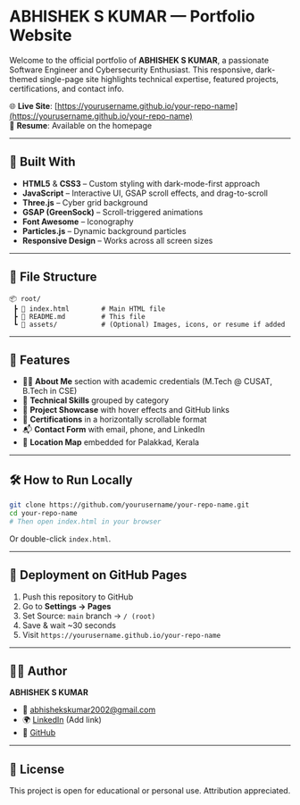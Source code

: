 # ABHISHEK S KUMAR — Portfolio Website

Welcome to the official portfolio of **ABHISHEK S KUMAR**, a passionate Software Engineer and Cybersecurity Enthusiast. This responsive, dark-themed single-page site highlights technical expertise, featured projects, certifications, and contact info.

🌐 **Live Site**: [https://yourusername.github.io/your-repo-name](https://yourusername.github.io/your-repo-name)  
📝 **Resume**: Available on the homepage

---

## 🔧 Built With

- **HTML5** & **CSS3** – Custom styling with dark-mode-first approach  
- **JavaScript** – Interactive UI, GSAP scroll effects, and drag-to-scroll
- **Three.js** – Cyber grid background
- **GSAP (GreenSock)** – Scroll-triggered animations
- **Font Awesome** – Iconography
- **Particles.js** – Dynamic background particles
- **Responsive Design** – Works across all screen sizes

---

## 📁 File Structure

```
📦 root/
 ┣ 📄 index.html        # Main HTML file
 ┣ 📄 README.md         # This file
 ┗ 📁 assets/           # (Optional) Images, icons, or resume if added
```

---

## 📌 Features

- 👨‍💻 **About Me** section with academic credentials (M.Tech @ CUSAT, B.Tech in CSE)
- 🧠 **Technical Skills** grouped by category
- 🚀 **Project Showcase** with hover effects and GitHub links
- 📜 **Certifications** in a horizontally scrollable format
- 📬 **Contact Form** with email, phone, and LinkedIn
- 📍 **Location Map** embedded for Palakkad, Kerala

---

## 🛠 How to Run Locally

```bash
git clone https://github.com/yourusername/your-repo-name.git
cd your-repo-name
# Then open index.html in your browser
```

Or double-click `index.html`.

---

## 🚀 Deployment on GitHub Pages

1. Push this repository to GitHub
2. Go to **Settings → Pages**
3. Set Source: `main` branch → `/ (root)`
4. Save & wait ~30 seconds
5. Visit `https://yourusername.github.io/your-repo-name`

---

## 🧑‍💼 Author

**ABHISHEK S KUMAR**  
- 📧 [abhishekskumar2002@gmail.com](mailto:abhishekskumar2002@gmail.com)  
- 🌍 [LinkedIn](https://linkedin.com) (Add link)  
- 🐙 [GitHub](https://github.com/yourusername)

---

## 📄 License

This project is open for educational or personal use. Attribution appreciated.
